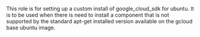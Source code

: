 This role is for setting up a custom install of google_cloud_sdk for ubuntu.
It is to be used when there is need to install a component that is not
supported by the standard apt-get installed version available on the
gcloud base ubuntu image.